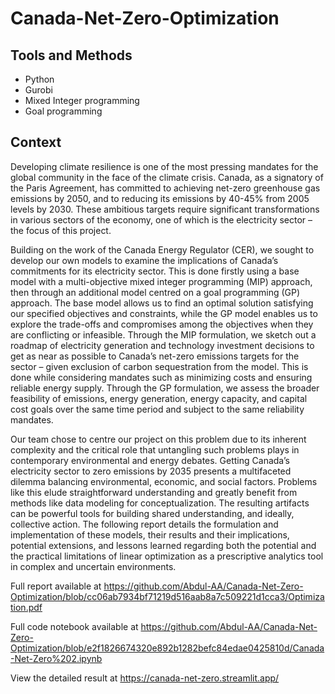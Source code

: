 # Canada-Net-Zero-Optimization

## Tools and Methods
- Python
- Gurobi
- Mixed Integer programming
- Goal programming


## Context
Developing climate resilience is one of the most pressing mandates for the global community in the face
of the climate crisis. Canada, as a signatory of the Paris Agreement, has committed to achieving net-zero
greenhouse gas emissions by 2050, and to reducing its emissions by 40-45% from 2005 levels by 2030.
These ambitious targets require significant transformations in various sectors of the economy, one of
which is the electricity sector – the focus of this project.

Building on the work of the Canada Energy Regulator (CER), we sought to develop our own models
to examine the implications of Canada’s commitments for its electricity sector. This is done firstly
using a base model with a multi-objective mixed integer programming (MIP) approach, then through
an additional model centred on a goal programming (GP) approach. The base model allows us to find
an optimal solution satisfying our specified objectives and constraints, while the GP model enables us
to explore the trade-offs and compromises among the objectives when they are conflicting or infeasible.
Through the MIP formulation, we sketch out a roadmap of electricity generation and technology
investment decisions to get as near as possible to Canada’s net-zero emissions targets for the sector –
given exclusion of carbon sequestration from the model. This is done while considering mandates such
as minimizing costs and ensuring reliable energy supply. Through the GP formulation, we assess the
broader feasibility of emissions, energy generation, energy capacity, and capital cost goals over the same
time period and subject to the same reliability mandates.

Our team chose to centre our project on this problem due to its inherent complexity and the critical
role that untangling such problems plays in contemporary environmental and energy debates. Getting
Canada’s electricity sector to zero emissions by 2035 presents a multifaceted dilemma balancing environmental,
economic, and social factors. Problems like this elude straightforward understanding and greatly
benefit from methods like data modeling for conceptualization. The resulting artifacts can be powerful
tools for building shared understanding, and ideally, collective action.
The following report details the formulation and implementation of these models, their results and
their implications, potential extensions, and lessons learned regarding both the potential and the practical
limitations of linear optimization as a prescriptive analytics tool in complex and uncertain environments.

Full report available at https://github.com/Abdul-AA/Canada-Net-Zero-Optimization/blob/cc06ab7934bf71219d516aab8a7c509221d1cca3/Optimization.pdf


Full code notebook available at https://github.com/Abdul-AA/Canada-Net-Zero-Optimization/blob/e2f1826674320e892b1282befc84edae0425810d/Canada-Net-Zero%202.ipynb

View the detailed result at https://canada-net-zero.streamlit.app/
